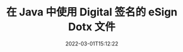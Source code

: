 ---
############################# Static ############################
layout: "auto-gen-signature"
date: 2022-03-01T15:12:22
draft: false
operation: Sign
signaturetype: Digital
fileformat: Dotx
productName: Java
lang: zh
productCode: java
otherformats: pdf doc docx docm dot dotx odt ott xls xlsx xlsm xlsb ods ots xltx xltm pptx pptm
breadcrumb: Put Digital signature on Dotx for Java

############################# Head ############################
head_title: "使用 Java 将数字电子签名添加到 Dotx 文件"
head_description: "使用几行代码为 Java 的 Dotx 文件添加数字签名。使用 GroupDocs 文档签名 API 对数十种文件格式进行签名。"

############################# Header ############################
title: "在 Java 中使用 Digital 签名的 eSign Dotx 文件"
description: "如何用几行 Java 代码添加 Digital 签名"
bg_image: "https://cms.admin.containerize.com/templates/aspose/App_Themes/V3/images/bg/header1.png"
bg_overlay: false
button:
    enable: true

############################# SubMenu ############################
submenu:
    enable: true

    left:
        img_alt: "GroupDocs.Signature for Java"
        image: "https://cms.admin.containerize.com/templates/groupdocs/images/product-logos/90x90-noborder/groupdocs-signature-java.png"
        product: "GroupDocs.Signature"
        platform: "Java"



############################# About ############################
about:
    enable: true
    title: "关于 GroupDocs.Signature for Java 数字签名 API"
    content: |
        [GroupDocs.Signature for Java](https://products.groupdocs.com/signature/java/) 是一种流行的 API，用于使用数字电子签名和数字证书对文档进行签名。对于数字签名 API，使用 PFX 证书文件来设计带有密码保护的私钥和公钥的文档。数字签名可用于验证具有 eSign PDF 特定页面的商业文档，验证整个 Microsoft Office 文档，如 Words、Excel、Powerpoint 文件和 Open Office 文档。客户可以轻松地操作签名，例如编辑、删除或调整签名。 API 提供了一种搜索和验证签名的方法。此外，还提供了许多签名定制的能力。
    

############################# Steps ############################
steps:
    enable: true
    title_left: "在 Java 中使用 Digital 签署 Dotx 的步骤"
    content_left: |
        [GroupDocs.Signature for Java](https://products.groupdocs.com/signature/java/) 提供使用 Digital 签名快速轻松地签署 Dotx 文档的能力。
        
        * 创建 Signature 类的实例，提供 Dotx 文件应该作为路径或内存流进行签名
        * 实例化 SignOptions 类并设置所有需要的数据。
        * 调用 Signature.Sign() 方法传递输出 Dotx 文件或内存流

    title_right: " 系统要求"
    content_right: |
        所有主要平台和操作系统都支持 GroupDocs.Signature for Java。在执行以下代码之前，请确保您的系统上安装了以下先决条件。

        * 操作系统：Microsoft Windows、Linux、MacOS
        * 开发环境：NetBeans, Intellij IDEA, Eclipse, etc.
        * Java runtime: J2SE 6.0 and above
        * 从 [Maven](https://repository.groupdocs.com/webapp/#/artifacts/browse/tree/General/repo/com/groupdocs/groupdocs-signature) 获取最新的 GroupDocs.Signature for Java
         
    code: |
        ```java    
                
        // Set up input Dotx file
        String filePath = "input.dotx";
        // Set up output file
        String outputFilePath = "output.dotx";
        // Provide digital certificate
        String certificateFilePath = "certificate.pfx";

        // Instantiate Signature for input file
        Signature signature = new Signature(filePath);

        //Provide sign options
        DigitalSignOptions options = new DigitalSignOptions(certificateFilePath);

        // set certificate password
        options.setPassword("1234567890");

        // set signature position
        options.setLeft(50);
        options.setTop(200);

        // sign Dotx document
        SignResult result = signature.sign(outputFilePath, options);

        ```

############################# Demos ############################
demos:
    enable: true
    title: "使用 Digital 现场演示签署 Dotx 文档"
    content: |
       访问 [GroupDocs.Signature App](https://products.groupdocs.app/signature/family) 网站，立即使用各种签名为 Dotx 文件签名。免费在线演示等着你。          

############################# More Formats ############################
more_formats:
    enable: true
    title: "Java 的其他支持的 Digital 签名"
    content: |
        "您还可以使用其他签名类型对 Dotx 进行签名。请参阅下面的列表。"
    format: 
       
       
back_to_top:
    enable: true
---